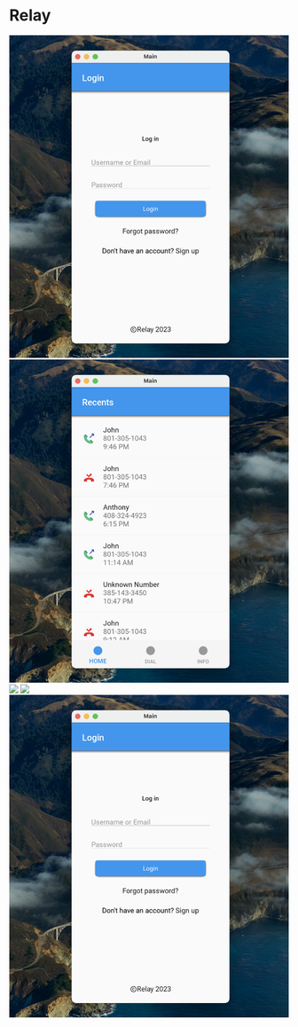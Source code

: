 # Relay

<img src="/README%20images/Login%20Screen.png">
<img src="/README%20images/Recent%20Sessions%20Screen.png">
<img src="/README%20images/Call%20Window%20Screen.png">
<img src="/README%20images/Transcription%20and%20Chat%20Screen.png">
<img src="/README%20images/Login%20Screen.png">
